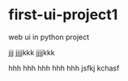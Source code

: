 # first-ui-project1
web ui in python project
 
 
 
 
 
jjj
jjjjkkk
jjjjkkk


hhh
hhh
hhh
hhh
hhh
jsfkj
kchasf
